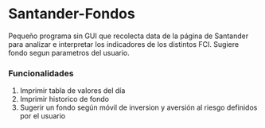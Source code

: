 # Santander-Fondos
Pequeño programa sin GUI que recolecta data de la página de Santander para analizar e interpretar los indicadores de los distintos FCI. Sugiere fondo segun parametros del usuario.
### Funcionalidades
1. Imprimir tabla de valores del día
2. Imprimir historico de fondo
3. Sugerir un fondo según móvil de inversion y aversión al riesgo definidos por el usuario

